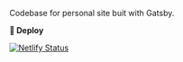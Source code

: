 Codebase for personal site buit with Gatsby.

**🚀 Deploy**

[![Netlify Status](https://api.netlify.com/api/v1/badges/a896e835-4bee-4569-8afa-c614a1dd7e13/deploy-status)](https://app.netlify.com/sites/jeffwinegar/deploys)
